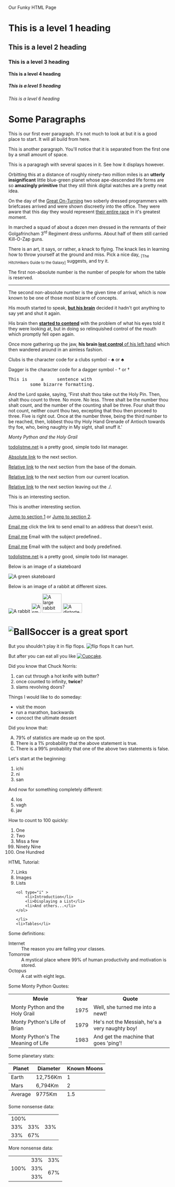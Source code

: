 Our Funky HTML Page
<h1>This is a level 1 heading</h1>
<h2>This is a level 2 heading</h2>
<h3>This is a level 3 heading</h3>
<h4>This is a level 4 heading</h4>
<h5>This is a level 5 heading</h5>
<h6>This is a level 6 heading</h6>

<h1>Some Paragraphs</h1>

<p>This is our first ever paragraph. It's not much to look at but it is a good place to start. It will all build from here.</p>

<p>This is another paragraph. You'll notice that it is separated from the first one by a small amount of space.</p>

<p>This is a paragragh    with several spaces in it. See how it displays however.</p>

<p>Orbitting this at a distance of roughly ninety-two million miles is an <b>utterly insignificant</b> little blue-green planet whose ape-descended life forms are so <b>amazingly primitive</b> that they still think digital watches are a pretty neat idea.</p>

<p>On the day of the <u>Great On-Turning</u> two soberly dressed programmers with briefcases arrived and were shown discreetly into the office. They were aware that this day they would represent <u>their entire race</u> in it's greatest moment.</p>

<p>In marched a squad of about a dozen men dressed in the remnants of their Golgafrincham 3<sup>rd</sup> Regiment dress uniforms. About half of them still carried Kill-O-Zap guns.</p>

<p>There is an art, it says, or rather, a knack to flying. The knack lies in learning how to throw yourself at the ground and miss. Pick a nice day, <sub>[The HitchHikers Guide to the Galaxy]</sub> suggests, and try it.</p>

<p>The first non-absolute number is the number of people for whom the table is reserved.</p>

<hr>

<p>The second non-absolute number is the given time of arrival, which is now known to be one of those most bizarre of concepts.</p>

<p>His mouth started to speak, <b><u>but his brain</u></b> decided it hadn't got anything to say yet and shut it again.</p>

<p>His brain then <b><u>started to contend</b></u> with the problem of what his eyes told it they were looking at, but in doing so relinquished control of the mouth which promptly fell open again.</p>

<p>Once more gathering up the jaw, <b>his brain <u>lost control</b> of his left hand</u> which then wandered around in an aimless fashion.</p>

<p>Clubs is the character code for a clubs symbol - &clubs; or &#9827;</p>

<p>Dagger is the character code for a dagger symbol - &dagger; or &#8224;</p>

<pre>
This is     a     sentence with
        some bizarre formatting.
</pre>

<p>And the Lord spake, saying, 'First shalt thou take out the Holy Pin. Then, shalt thou count to three. No more. No less. Three shalt be the number thou shalt count, and the number of the counting shall be three. Four shalt thou not count, neither count thou two, excepting that thou then proceed to three. Five is right out. Once at the number three, being the third number to be reached, then, lobbest thou thy Holy Hand Grenade of Antioch towards thy foe, who, being naughty in My sight, shall snuff it.'</p>

<!-- Comment -->

<p><i>Monty Python and the Holy Grail</i></p>

<p><a href="http://todolistme.net">todolistme.net</a> is a pretty good, simple todo list manager.</p>

<p><a href="http://ryanstutorials.net/html-tutorial/html-images.php">Absolute link</a> to the next section.</p>

<p><a href="/html-tutorial/html-images.php">Relative link</a> to the next section from the base of the domain.</p>

<p><a href="./html-images.php">Relative link</a> to the next section from our current location.</p>

<p><a href="html-images.php">Relative link</a> to the next section leaving out the ./.</p>

<a name="mysection1"></a><p>This is an interesting section.</p>

<p id="mysection2">This is another interesting section.</p>

<p><a href="./html-links.php#mysection1">Jump to section 1</a> or <a href="#mysection2">Jump to section 2</a>.</p>

<p><a href="mailto:ryan@nowhere.net">Email me</a> click the link to send email to an address that doesn't exist.</p>

<p><a href="mailto:ryan@nowhere.net?subject=An important message">Email me</a> Email with the subject predefined..</p>

<p><a href="mailto:ryan@nowhere.net?subject=An important message&body=Not really that important">Email me</a> Email with the subject and body predefined.</p>

<p><a href="http://todolistme.net" title="Keep yourself organised">todolistme.net</a> is a pretty good, simple todo list manager.</p>

<p>Below is an image of a skateboard</p>

<img src="./img/skateboard.png" alt="A green skateboard" >

<p>Below is an image of a rabbit at different sizes.</p>

<img src="./img/rabbit.png" alt="A rabbit" >

<img src="./img/rabbit.png" alt="A small rabbit" width="30px" height="30px" >

<img src="./img/rabbit.png" alt="A large rabbit" width="60px" height="60px" >

<img src="./img/rabbit.png" alt="A distorted rabbit" width="60px" height="30px" >

<h1><img src="./img/soccerball.png" alt="Ball" >Soccer is a great sport</h1>

<p>But you shouldn't play it in flip flops. <img src="./img/thongs.png" alt="flip flops" > It can hurt.</p>

<p>But after you can eat all you like <a href="http://greatcupcakes.com" > <img src="./img/cupcake.png" alt="Cupcake" ></a>.</p>

<p>Did you know that Chuck Norris:</p>

<ol>
	<li>can cut through a hot knife with butter?</li>
	<li>once counted to infinity, <b>twice</b>?</li>
	<li>slams revolving doors?</li>
</ol>

<p>Things I would like to do someday:</p>

<ul>
	<li>visit the moon</li>
	<li>run a marathon, backwards</li>
	<li>concoct the ultimate dessert</li>
</ul>

<p>Did you know that:</p>

<ol type="A" >
	<li>79% of statistics are made up on the spot.</li>
	<li>There is a 1% probability that the above statement is true.</li>
	<li>There is a 99% probability that one of the above two statements is false.</li>
</ol>

<p>Let's start at the beginning:</p>

<ol>
	<li>ichi</li>
	<li>ni</li>
	<li>san</li>
</ol>

<p>And now for something completely different:</p>

<ol start="4" >
	<li>los</li>
	<li>vagh</li>
	<li>jav</li>
</ol>

<p>How to count to 100 quickly:</p>

<ol>
	<li>One</li>
	<li>Two</li>
	<li>Miss a few</li>
	<li value="99" >Ninety Nine</li>
	<li>One Hundred</li>
</ol>

<p>HTML Tutorial:</p>

<ol>
	<li value="7" >Links</li>
	<li>Images</li>
	<li>Lists
	
	<ol type="i" >
		<li>Introduction</li>
		<li>Displaying a List</li>
		<li>And others...</li>
	</ol>
	
	</li>
	<li>Tables</li>
</ol>

<p>Some definitions:</p>

<dl>
	<dt>Internet</dt>
		<dd>The reason you are failing your classes.</dd>
	<dt>Tomorrow</dt>
		<dd>A mystical place where 99% of human productivity and motivation is stored.</dd>
	<dt>Octopus</dt>
		<dd>A cat with eight legs.</dd>
</dl>

<p>Some Monty Python Quotes:</p>

<table>
	<tr>
		<th>Movie</th>
		<th>Year</th>
		<th>Quote</th>
	</tr>
	<tr>
		<td>Monty Python and the Holy Grail</td>
		<td>1975</td>
		<td>Well, she turned me into a newt!</td>
	</tr>
	<tr>
		<td>Monty Python's Life of Brian</td>
		<td>1979</td>
		<td>He's not the Messiah, he's a very naughty boy!</td>
	</tr>
	<tr>
		<td>Monty Python's The Meaning of Life</td>
		<td>1983</td>
		<td>And get the machine that goes 'ping'!</td>
	</tr>
</table>

<p>Some planetary stats:</p>

<table>
	<thead>
		<tr>
			<th>Planet</th>
			<th>Diameter</th>
			<th>Known Moons</th>
		</tr>
	</thead>
	<tbody>
		<tr>
			<td>Earth</td>
			<td>12,756Km</td>
			<td>1</td>
		</tr>
		<tr>
			<td>Mars</td>
			<td>6,794Km</td>
			<td>2</td>
		</tr>
	</tbody>
	<tfoot>
		<tr>
			<td>Average</td>
			<td>9775Km</td>
			<td>1.5</td>
		</tr>
	</tfoot>
</table>

<p>Some nonsense data:</p>

<table>
	<tr>
		<td colspan="3">100%</td>
	</tr>
	<tr>
		<td>33%</td>
		<td>33%</td>
		<td>33%</td>
	</tr>
	<tr>
		<td>33%</td>
		<td colspan="2">67%</td>
	</tr>
</table>

<p>More nonsense data:</p>

<table>
	<tr>
		<td rowspan="3">100%</td>
		<td>33%</td>
		<td>33%</td>
	</tr>
	<tr>
		<td>33%</td>
		<td rowspan="2">67%</td>
	</tr>
	<tr>
		<td>33%</td>
	</tr>
</table>
